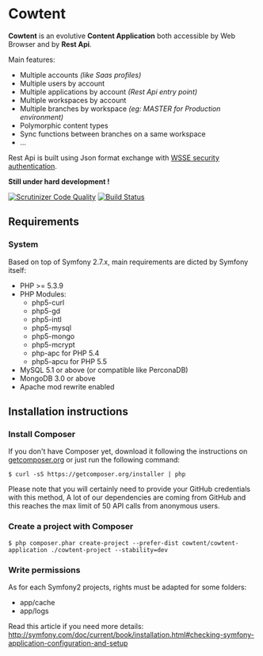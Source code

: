 # Cowtent

**Cowtent** is an evolutive **Content Application** both accessible by Web Browser and by **Rest Api**.

Main features:
 - Multiple accounts *(like Saas profiles)*
 - Multiple users by account
 - Multiple applications by account *(Rest Api entry point)*
 - Multiple workspaces by account
 - Multiple branches by workspace *(eg: MASTER for Production environment)*
 - Polymorphic content types
 - Sync functions between branches on a same workspace
 - ...

Rest Api is built using Json format exchange with [WSSE security authentication](http://symfony.com/doc/current/cookbook/security/custom_authentication_provider.html#meet-wsse).

**Still under hard development !**

[![Scrutinizer Code Quality](https://scrutinizer-ci.com/g/cowtent/cowtent-application/badges/quality-score.png?b=master)](https://scrutinizer-ci.com/g/cowtent/cowtent-application/?branch=master) [![Build Status](https://scrutinizer-ci.com/g/cowtent/cowtent-application/badges/build.png?b=master)](https://scrutinizer-ci.com/g/cowtent/cowtent-application/build-status/master)

## Requirements

### System

Based on top of Symfony 2.7.x, main requirements are dicted by Symfony itself:
 - PHP >= 5.3.9
 - PHP Modules:
   - php5-curl
   - php5-gd
   - php5-intl
   - php5-mysql
   - php5-mongo
   - php5-mcrypt
   - php-apc for PHP 5.4
   - php5-apcu for PHP 5.5
 - MySQL 5.1 or above (or compatible like PerconaDB)
 - MongoDB 3.0 or above
 - Apache mod rewrite enabled

## Installation instructions

### Install Composer

If you don't have Composer yet, download it following the instructions on [getcomposer.org](http://getcomposer.org/) or just run the following command:

````
$ curl -sS https://getcomposer.org/installer | php
````

Please note that you will certainly need to provide your GitHub credentials with this method, A lot of our dependencies are coming from GitHub and this reaches the max limit of 50 API calls from anonymous users.

### Create a project with Composer

````
$ php composer.phar create-project --prefer-dist cowtent/cowtent-application ./cowtent-project --stability=dev
````

### Write permissions

As for each Symfony2 projects, rights must be adapted for some folders:
 - app/cache
 - app/logs

Read this article if you need more details:
http://symfony.com/doc/current/book/installation.html#checking-symfony-application-configuration-and-setup

